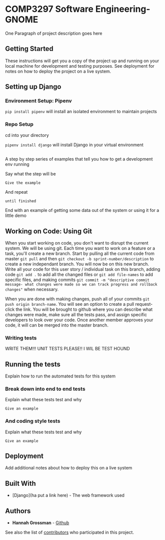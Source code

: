 # COMP3297 Software Engineering- GNOME

One Paragraph of project description goes here

## Getting Started

These instructions will get you a copy of the project up and running on your local machine for development and testing purposes. See deployment for notes on how to deploy the project on a live system.


## Setting up Django

### Environment Setup: Pipenv

`pip install pipenv` will install an isolated environment to maintain projects

### Repo Setup

cd into your directory

`pipenv install django` will install Django in your virtual environment

## 

A step by step series of examples that tell you how to get a development env running

Say what the step will be

```
Give the example
```

And repeat

```
until finished
```

End with an example of getting some data out of the system or using it for a little demo

## Working on Code: Using Git

When you start working on code, you don't want to disrupt the current system. We will be using git. 
Each time you want to work on a feature or a task, you'll create a new branch. 
Start by pulling all the current code from master `git pull` and then `git checkout -b sprint-number/description` to 
create a new independant branch. You will now be on this new branch. Write all your code for this user story / individual
task on this branch, adding code `git add .` to add all the changed files or `git add file-names` to add specific files,
and making commits `git commit -m "descriptive commit message- what changes were made so we can track progress and rollback 
changes"` when necessary.

When you are done with making changes, push all of your commits `git push origin branch-name`. You will see an option to 
create a pull request- click the link. You will be brought to github where you can describe what changes were made, make sure
all the tests pass, and assign specific developers to look over your code. Once another member approves your code, it will can
be merged into the master branch. 

### Writing tests
WRITE THEM!!! UNIT TESTS PLEASE!! I WIL BE TEST HOUND

## Running the tests

Explain how to run the automated tests for this system

### Break down into end to end tests

Explain what these tests test and why

```
Give an example
```

### And coding style tests

Explain what these tests test and why

```
Give an example
```

## Deployment

Add additional notes about how to deploy this on a live system

## Built With

* [Django](ha put a link here) - The web framework used

## Authors

* **Hannah Grossman** - [Github](https://github.com/hannahg141)

See also the list of [contributors](https://github.com/your/project/contributors) who participated in this project.


